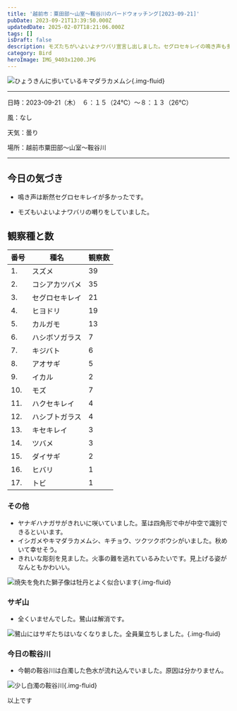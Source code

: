 ```yaml
---
title: '越前市：粟田部〜山室〜鞍谷川のバードウォッチング[2023-09-21]'
pubDate: 2023-09-21T13:39:50.000Z
updatedDate: 2025-02-07T18:21:06.000Z
tags: []
isDraft: false
description: モズたちがいよいよナワバリ宣言し出しました。セグロセキレイの鳴き声も多く、サギ達は少なかったです。
category: Bird
heroImage: IMG_9403x1200.JPG
---
```


![ひょうきんに歩いているキマダラカメムシ](https://object-storage.tyo2.conoha.io/v1/nc_2520d9a1_blog-astro-assets/blog-astro-assets/IMG_9403x1200.JPG){.img-fluid}

------

日時：2023-09-21（木）　６：１５（24℃）〜８：１３（26℃）

風：なし

天気：曇り

場所：越前市粟田部〜山室〜鞍谷川

------

## 今日の気づき

- 鳴き声は断然セグロセキレイが多かったです。

- モズもいよいよナワバリの囀りをしていました。

  



## 観察種と数

| 番号 | 種名           | 観察数 |
| -    | ---            | -      |
| 1.   | スズメ         | 39     |
| 2.   | コシアカツバメ | 35     |
| 3.   | セグロセキレイ | 21     |
| 4.   | ヒヨドリ       | 19     |
| 5.   | カルガモ       | 13     |
| 6.   | ハシボソガラス | 7      |
| 7.   | キジバト       | 6      |
| 8.   | アオサギ       | 5      |
| 9.   | イカル         | 2      |
| 10.  | モズ           | 7      |
| 11.  | ハクセキレイ   | 4      |
| 12.  | ハシブトガラス | 4      |
| 13.  | キセキレイ     | 3      |
| 14.  | ツバメ         | 3      |
| 15.  | ダイサギ       | 2      |
| 16.  | ヒバリ         | 1      |
| 17.  | トビ           | 1      |



### その他

- ヤナギハナガサがきれいに咲いていました。茎は四角形で中が中空で識別できるといいます。
- イシガメやキマダラカメムシ、キチョウ、ツクツクボウシがいました。秋めいて幸せそう。
- きれいな彫刻を見ました。火事の難を逃れているみたいです。見上げる姿がなんともかわいい。

![焼失を免れた獅子像は牡丹とよく似合います](https://object-storage.tyo2.conoha.io/v1/nc_2520d9a1_blog-astro-assets/blog-astro-assets/IMG_9387x1200.JPG){.img-fluid}

### サギ山

- 全くいませんでした。鷺山は解消です。

![鷺山にはサギたちはいなくなりました。全員巣立ちしました。](https://object-storage.tyo2.conoha.io/v1/nc_2520d9a1_blog-astro-assets/blog-astro-assets/IMG_9397x1200.JPG){.img-fluid}

### 今日の鞍谷川

- 今朝の鞍谷川は白濁した色水が流れ込んでいました。原因は分かりません。



![少し白濁の鞍谷川](https://object-storage.tyo2.conoha.io/v1/nc_2520d9a1_blog-astro-assets/blog-astro-assets/IMG_9396x1200.JPG){.img-fluid}



以上です

   
